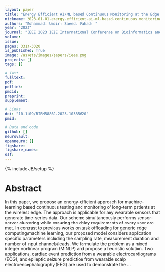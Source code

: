 ```yaml
---
layout: paper
title: "Energy Efficient AI/ML based Continuous Monitoring at the Edge: ECG and EEG Case Study"
nickname: 2023-01-01-energy-efficient-ai-ml-based-continuous-monitoring-at-the-edge--ecg-and-eeg-case-study
authors: "Mohammad, Umair; Saeed, Fahad; "
year: "2023"
journal: "IEEE 2023 IEEE International Conference on Bioinformatics and Biomedicine (BIBM)"
volume: 
issue:
pages: 3313-3320
is_published: True
image: /assets/images/papers/ieee.png
projects: []
tags: []

# Text
fulltext:
pdf:
pdflink:
pmcid:
preprint: 
supplement:

# Links
doi: "10.1109/BIBM58861.2023.10385620"
pmid:

# Data and code
github: []
neurovault:
openneuro: []
figshare:
figshare_names:
osf:
---
```

{% include JB/setup %}

# Abstract

In this paper, we propose an energy-efficient approach for machine-learning based continuous testing and monitoring of long-term patients at the wireless edge. The approach is applicable for any wearable sensors that generate time-series data. Our scheme simultaneously performs sensor-server clustering while ensuring the delay requirements of every user are met. In contrast to previous works on task offloading for generic edge computing/machine learning, our proposed model considers application specific parameters including the sampling rate, measurement duration and number of input channels/leads. We formulate the problem as a mixed integer nonlinear program (MINLP) and propose a heuristic solution. Two applications, cardiac event prediction from a wearable electrocardiograms (ECG), and epileptic seizure prediction from wearable scalp electroencephalography (EEG) are used to demonstrate the …
